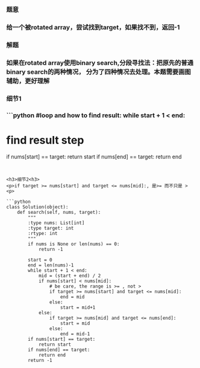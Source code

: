 

<h3>题意<h3>
<p>给一个被rotated array，尝试找到target，如果找不到，返回-1<p>


<h3>解题<h3>
<p>如果在rotated array使用binary search,分段寻找法：把原先的普通binary search的两种情况，
分为了四种情况去处理。本题需要画图辅助，更好理解<p>


<h3>细节1<h3>
```python
#loop and how to find result: 
while start + 1 < end:

# find result step
if nums[start] == target:
   return start
if nums[end] == target:
   return end
```


<h3>细节2<h3>
<p>if target >= nums[start] and target <= nums[mid]:, 是>= 而不只是 > <p>

```python
class Solution(object):
    def search(self, nums, target):
        """
        :type nums: List[int]
        :type target: int
        :rtype: int
        """
        if nums is None or len(nums) == 0:
            return -1
        
        start = 0
        end = len(nums)-1
        while start + 1 < end:
            mid = (start + end) / 2
            if nums[start] < nums[mid]:
                # be care, the range is >= , not > 
                if target >= nums[start] and target <= nums[mid]:
                    end = mid
                else:
                    start = mid+1
            else:
                if target >= nums[mid] and target <= nums[end]:
                    start = mid
                else:
                    end = mid-1
        if nums[start] == target:
            return start
        if nums[end] == target:
            return end
        return -1
            

```
